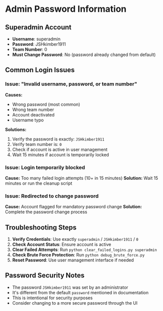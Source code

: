 # Admin Password Information

## Superadmin Account
- **Username**: superadmin
- **Password**: JSHkimber1911
- **Team Number**: 0
- **Must Change Password**: No (password already changed from default)

## Common Login Issues

### Issue: "Invalid username, password, or team number"
**Causes:**
- Wrong password (most common)
- Wrong team number
- Account deactivated
- Username typo

**Solutions:**
1. Verify the password is exactly: `JSHkimber1911`
2. Verify team number is: `0`
3. Check if account is active in user management
4. Wait 15 minutes if account is temporarily locked

### Issue: Login temporarily blocked
**Cause:** Too many failed login attempts (10+ in 15 minutes)
**Solution:** Wait 15 minutes or run the cleanup script

### Issue: Redirected to change password
**Cause:** Account flagged for mandatory password change
**Solution:** Complete the password change process

## Troubleshooting Steps

1. **Verify Credentials**: Use exactly `superadmin` / `JSHkimber1911` / `0`
2. **Check Account Status**: Ensure account is active
3. **Clear Failed Attempts**: Run `python clear_failed_logins.py superadmin`
4. **Check Brute Force Protection**: Run `python debug_brute_force.py`
5. **Reset Password**: Use user management interface if needed

## Password Security Notes

- The password `JSHkimber1911` was set by an administrator
- It's different from the default `password` mentioned in documentation
- This is intentional for security purposes
- Consider changing to a more secure password through the UI
